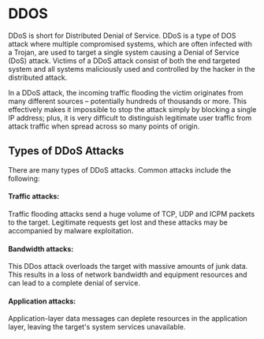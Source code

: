 # DDOS
DDoS is short for Distributed Denial of Service. DDoS is a type of DOS attack where multiple compromised systems, which are often infected with a Trojan, are used to target a single system causing a Denial of Service (DoS) attack. Victims of a DDoS attack consist of both the end targeted system and all systems maliciously used and controlled by the hacker in the distributed attack.

In a DDoS attack, the incoming traffic flooding the victim originates from many different sources – potentially hundreds of thousands or more. This effectively makes it impossible to stop the attack simply by blocking a single IP address; plus, it is very difficult to distinguish legitimate user traffic from attack traffic when spread across so many points of origin.

## Types of DDoS Attacks
There are many types of DDoS attacks. Common attacks include the following:

#### Traffic attacks: 
Traffic flooding attacks send a huge volume of TCP, UDP and ICPM packets to the target. Legitimate requests get lost and these attacks may be accompanied by malware exploitation.
#### Bandwidth attacks: 
This DDos attack overloads the target with massive amounts of junk data. This results in a loss of network bandwidth and equipment resources and can lead to a complete denial of service.
#### Application attacks:
Application-layer data messages can deplete resources in the application layer, leaving the target's system services unavailable.
